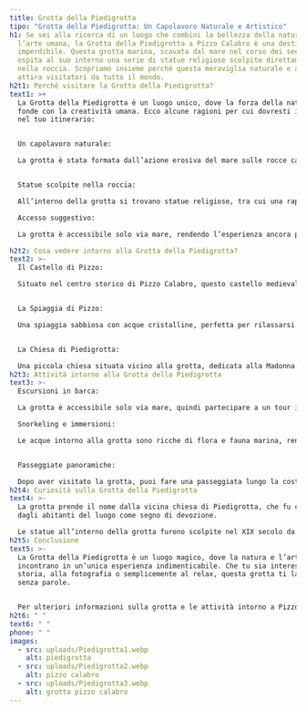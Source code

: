 ```yaml
---
title: Grotta della Piedigrotta
tipo: "Grotta della Piedigrotta: Un Capolavoro Naturale e Artistico"
h1: Se sei alla ricerca di un luogo che combini la bellezza della natura con
  l’arte umana, la Grotta della Piedigrotta a Pizzo Calabro è una destinazione
  imperdibile. Questa grotta marina, scavata dal mare nel corso dei secoli,
  ospita al suo interno una serie di statue religiose scolpite direttamente
  nella roccia. Scopriamo insieme perché questa meraviglia naturale e artistica
  attira visitatori da tutto il mondo.
h2t1: Perché visitare la Grotta della Piedigrotta?
text1: >+
  La Grotta della Piedigrotta è un luogo unico, dove la forza della natura si
  fonde con la creatività umana. Ecco alcune ragioni per cui dovresti includerla
  nel tuo itinerario:


  Un capolavoro naturale:

  La grotta è stata formata dall’azione erosiva del mare sulle rocce calcaree. Le sue pareti irregolari e le forme naturali creano un’atmosfera suggestiva e misteriosa.


  Statue scolpite nella roccia:

  All’interno della grotta si trovano statue religiose, tra cui una rappresentazione della Madonna, scolpite direttamente nella pietra dagli abitanti del luogo. Queste opere d’arte sono un omaggio alla fede e alla tradizione locale. Per scoprire di più sulla storia delle statue, visita <a href="https://www.calabriaportal.com/pizzo-calabro.html" target="_blank" style="color: rgba(41, 163, 226, 0.7); text-decoration: none;">questo articolo</a>.

  Accesso suggestivo:

  La grotta è accessibile solo via mare, rendendo l’esperienza ancora più speciale. Arrivare in barca o kayak aggiunge un tocco di avventura alla visita.

h2t2: Cosa vedere intorno alla Grotta della Piedigrotta?
text2: >-
  Il Castello di Pizzo:

  Situato nel centro storico di Pizzo Calabro, questo castello medievale offre una vista panoramica sul mare e ospita un museo archeologico.


  La Spiaggia di Pizzo:

  Una spiaggia sabbiosa con acque cristalline, perfetta per rilassarsi dopo aver visitato la grotta.


  La Chiesa di Piedigrotta:

  Una piccola chiesa situata vicino alla grotta, dedicata alla Madonna. È un luogo di culto e riflessione per i visitatori.
h2t3: Attività intorno alla Grotta della Piedigrotta
text3: >-
  Escursioni in barca:

  La grotta è accessibile solo via mare, quindi partecipare a un tour in barca è un must. Durante il tragitto, potrai ammirare la costa e altre grotte marine. Scopri di più sui tour locali <a href="https://www.vibo-valentia.info/pizzo-calabro" target="_blank" style="color: rgba(41, 163, 226, 0.7); text-decoration: none;">qui</a>.

  Snorkeling e immersioni:

  Le acque intorno alla grotta sono ricche di flora e fauna marina, rendendole ideali per esplorare i fondali.


  Passeggiate panoramiche:

  Dopo aver visitato la grotta, puoi fare una passeggiata lungo la costa di Pizzo Calabro per goderti i panorami mozzafiato.
h2t4: Curiosità sulla Grotta della Piedigrotta
text4: >-
  La grotta prende il nome dalla vicina chiesa di Piedigrotta, che fu costruita
  dagli abitanti del luogo come segno di devozione.

  Le statue all’interno della grotta furono scolpite nel XIX secolo da artigiani locali, che utilizzarono le rocce naturali come tela per le loro opere.
h2t5: Conclusione
text5: >-
  La Grotta della Piedigrotta è un luogo magico, dove la natura e l’arte si
  incontrano in un’unica esperienza indimenticabile. Che tu sia interessato alla
  storia, alla fotografia o semplicemente al relax, questa grotta ti lascerà
  senza parole.


  Per ulteriori informazioni sulla grotta e le attività intorno a Pizzo Calabro, visita<a href="https://www.calabriaportal.com/pizzo-calabro.html" target="_blank" style="color: rgba(41, 163, 226, 0.7); text-decoration: none;">questo sito</a> o scopri le meraviglie della zona <a href="https://www.vibo-valentia.info/pizzo-calabro" target="_blank" style="color: rgba(41, 163, 226, 0.7); text-decoration: none;">qui</a>.
h2t6: " "
text6: " "
phone: " "
images:
  - src: uploads/Piedigrotta1.webp
    alt: piedigrotta
  - src: uploads/Piedigrotta2.webp
    alt: pizzo calabro
  - src: uploads/Piedigrotta3.webp
    alt: grotta pizzo calabro
---
```

